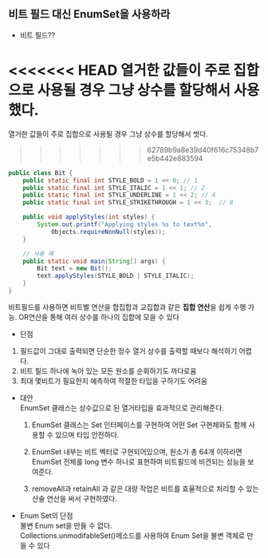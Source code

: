 ## 비트 필드 대신 EnumSet을 사용하라


* 비트 필드??<br>

<<<<<<< HEAD
열거한 값들이 주로 집합으로 사용될 경우 그냥 상수를 할당해서 사용했다.
=======
열거한 값들이 주로 집합으로 사용될 경우 그냥 상수를 할당해서 썻다.
>>>>>>> 62789b9a8e39d40f616c75348b7e5b442e883594

```java
public class Bit {
    public static final int STYLE_BOLD = 1 << 0; // 1
    public static final int STYLE_ITALIC = 1 << 1; // 2
    public static final int STYLE_UNDERLINE = 1 << 2; // 4
    public static final int STYLE_STRIKETHROUGH = 1 << 3;  // 8

    public void applyStyles(int styles) {
        System.out.printf("Applying styles %s to text%n",
            Objects.requireNonNull(styles));
    }

    // 사용 예
    public static void main(String[] args) {
        Bit text = new Bit();
        text.applyStyles(STYLE_BOLD | STYLE_ITALIC);
    }
}
```

비트필드를 사용하면 비트별 연산을 합집합과 교집합과 같은 **집합 연산**을 쉽게 수행 가능.
OR연산을 통해 여러 상수를 하나의 집합에 모을 수 있다
* 단점
1. 필드값이 그대로 출력되면 단순한 정수 열거 상수를 출력할 때보다 해석하기 어렵다.
2. 비트 필드 하나에 녹아 있는 모든 원소를 순회하기도 까다로움
3. 최대 몇비트가 필요한지 예측하여 적절한 타입을 구하기도 어려움


* 대안<br>
EnumSet 클래스는 상수값으로 된 열거타입을 효과적으로 관리해준다.

  1. EnumSet 클래스는 Set 인터페이스를 구현하여 어떤 Set 구현체와도 함께 사용할 수 있으며 타입 안전하다.

  2. EnumSet 내부는 비트 벡터로 구현되어있으며, 원소가 총 64개 이하라면 EnumSet 전체를 long 변수 하나로 표현하여 비트필드에 비견되는 성능을 보여준다.

  3. removeAll과 retainAll 과 같은 대량 작업은 비트를 효율적으로 처리할 수 있는 산술 연산을 써서 구현하였다.


* Enum Set의 단점<br>
불변 Enum set을 만들 수 없다.<br>
Collections.unmodifableSet()메소드를 사용하여 Enum Set을 불변 객체로 만들 수 있다
